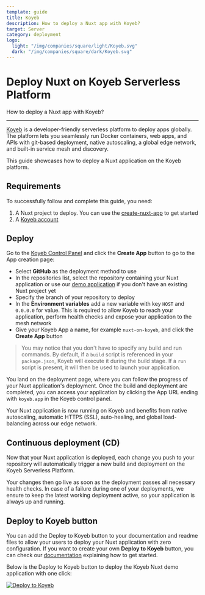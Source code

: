 ```yaml
---
template: guide
title: Koyeb
description: How to deploy a Nuxt app with Koyeb?
target: Server
category: deployment
logo:
  light: "/img/companies/square/light/Koyeb.svg"
  dark: "/img/companies/square/dark/Koyeb.svg"
---
```

# Deploy Nuxt on Koyeb Serverless Platform

How to deploy a Nuxt app with Koyeb?

---

[Koyeb](https://www.koyeb.com) is a developer-friendly serverless platform to deploy apps globally. The platform lets you seamlessly run Docker containers, web apps, and APIs with git-based deployment, native autoscaling, a global edge network, and built-in service mesh and discovery.

This guide showcases how to deploy a Nuxt application on the Koyeb platform.

## Requirements

To successfully follow and complete this guide, you need:

1. A Nuxt project to deploy. You can use the [create-nuxt-app](https://github.com/nuxt/create-nuxt-app) to get started
2. A [Koyeb account](https://app.koyeb.com)

## Deploy

Go to the [Koyeb Control Panel](https://app.koyeb.com) and click the **Create App** button to go to the App creation page:

- Select **GitHub** as the deployment method to use
- In the repositories list, select the repository containing your Nuxt application or use our [demo application](https://github.com/koyeb/example-nuxtjs) if you don't have an existing Nuxt project yet
- Specify the branch of your repository to deploy
- In the **Environment variables** add a new variable with key `HOST` and `0.0.0.0` for value. This is required to allow Koyeb to reach your application, perform health checks and expose your application to the mesh network
- Give your Koyeb App a name, for example `nuxt-on-koyeb`, and click the **Create App** button

> You may notice that you don't have to specify any build and run commands. By default, if a `build` script is referenced in your `package.json`, Koyeb will execute it during the build stage. If a `run` script is present, it will then be used to launch your application.

You land on the deployment page, where you can follow the progress of your Nuxt application's deployment. Once the build and deployment are completed, you can access your application by clicking the App URL ending with `koyeb.app` in the Koyeb control panel.

Your Nuxt application is now running on Koyeb and benefits from native autoscaling, automatic HTTPS (SSL), auto-healing, and global load-balancing across our edge network.

## Continuous deployment (CD)

Now that your Nuxt application is deployed, each change you push to your repository will automatically trigger a new build and deployment on the Koyeb Serverless Platform.

Your changes then go live as soon as the deployment passes all necessary health checks. In case of a failure during one of your deployments, we ensure to keep the latest working deployment active, so your application is always up and running.

## Deploy to Koyeb button

You can add the Deploy to Koyeb button to your documentation and readme files to allow your users to deploy your Nuxt application with zero configuration. If you want to create your own **Deploy to Koyeb** button, you can check our [documentation](https://www.koyeb.com/docs/deploy-to-koyeb-button) explaining how to get started.

Below is the Deploy to Koyeb button to deploy the Koyeb Nuxt demo application with one click:

<a href="https://app.koyeb.com/deploy?type=git&repository=github.com/koyeb/example-nuxtjs&branch=main&name=nuxtjs-on-koyeb&env[HOST]=0.0.0.0" target="_blank">
  <img src="https://www.koyeb.com/static/images/deploy/button.svg" alt="Deploy to Koyeb" />
</a>

